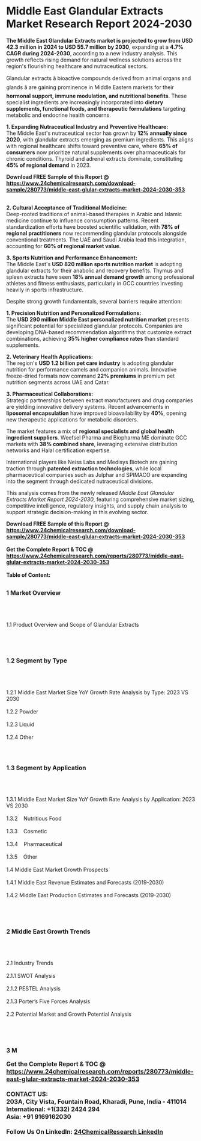 <h1>Middle East Glandular Extracts Market Research Report 2024-2030</h1><p><strong>The Middle East Glandular Extracts market is projected to grow from USD 42.3 million in 2024 to USD 55.7 million by 2030</strong>, expanding at a <strong>4.7% CAGR during 2024-2030</strong>, according to a new industry analysis. This growth reflects rising demand for natural wellness solutions across the region's flourishing healthcare and nutraceutical sectors.</p><p>Glandular extracts â bioactive compounds derived from animal organs and glands â are gaining prominence in Middle Eastern markets for their <strong>hormonal support, immune modulation, and nutritional benefits</strong>. These specialist ingredients are increasingly incorporated into <strong>dietary supplements, functional foods, and therapeutic formulations</strong> targeting metabolic and endocrine health concerns.</p><p><strong>1. Expanding Nutraceutical Industry and Preventive Healthcare:</strong><br>
The Middle East's nutraceutical sector has grown by <strong>12% annually since 2020</strong>, with glandular extracts emerging as premium ingredients. This aligns with regional healthcare shifts toward preventive care, where <strong>65% of consumers</strong> now prioritize natural supplements over pharmaceuticals for chronic conditions. Thyroid and adrenal extracts dominate, constituting <strong>45% of regional demand</strong> in 2023.</p><div><b>Download FREE Sample of this Report @ 
            <a href="https://www.24chemicalresearch.com/download-sample/280773/middle-east-glular-extracts-market-2024-2030-353">
            https://www.24chemicalresearch.com/download-sample/280773/middle-east-glular-extracts-market-2024-2030-353</a></b></div><br><p><strong>2. Cultural Acceptance of Traditional Medicine:</strong><br>
Deep-rooted traditions of animal-based therapies in Arabic and Islamic medicine continue to influence consumption patterns. Recent standardization efforts have boosted scientific validation, with <strong>78% of regional practitioners</strong> now recommending glandular protocols alongside conventional treatments. The UAE and Saudi Arabia lead this integration, accounting for <strong>60% of regional market value</strong>.</p><p><strong>3. Sports Nutrition and Performance Enhancement:</strong><br>
The Middle East's <strong>USD 820 million sports nutrition market</strong> is adopting glandular extracts for their anabolic and recovery benefits. Thymus and spleen extracts have seen <strong>18% annual demand growth</strong> among professional athletes and fitness enthusiasts, particularly in GCC countries investing heavily in sports infrastructure.</p><p>Despite strong growth fundamentals, several barriers require attention:</p><p><strong>1. Precision Nutrition and Personalized Formulations:</strong><br>
The <strong>USD 290 million Middle East personalized nutrition market</strong> presents significant potential for specialized glandular protocols. Companies are developing DNA-based recommendation algorithms that customize extract combinations, achieving <strong>35% higher compliance rates</strong> than standard supplements.</p><p><strong>2. Veterinary Health Applications:</strong><br>
The region's <strong>USD 1.2 billion pet care industry</strong> is adopting glandular nutrition for performance camels and companion animals. Innovative freeze-dried formats now command <strong>22% premiums</strong> in premium pet nutrition segments across UAE and Qatar.</p><p><strong>3. Pharmaceutical Collaborations:</strong><br>
Strategic partnerships between extract manufacturers and drug companies are yielding innovative delivery systems. Recent advancements in <strong>liposomal encapsulation</strong> have improved bioavailability by <strong>40%</strong>, opening new therapeutic applications for metabolic disorders.</p><p>The market features a mix of <strong>regional specialists and global health ingredient suppliers</strong>. Weefsel Pharma and Biopharma ME dominate GCC markets with <strong>38% combined share</strong>, leveraging extensive distribution networks and Halal certification expertise.</p><p>International players like Neiss Labs and Medisys Biotech are gaining traction through <strong>patented extraction technologies</strong>, while local pharmaceutical companies such as Julphar and SPIMACO are expanding into the segment through dedicated nutraceutical divisions.</p><p>This analysis comes from the newly released <em>Middle East Glandular Extracts Market Report 2024-2030</em>, featuring comprehensive market sizing, competitive intelligence, regulatory insights, and supply chain analysis to support strategic decision-making in this evolving sector.</p><div><b>Download FREE Sample of this Report @ 
            <a href="https://www.24chemicalresearch.com/download-sample/280773/middle-east-glular-extracts-market-2024-2030-353">
            https://www.24chemicalresearch.com/download-sample/280773/middle-east-glular-extracts-market-2024-2030-353</a></b></div><br><div><b>Get the Complete Report & TOC @ 
            <a href="https://www.24chemicalresearch.com/reports/280773/middle-east-glular-extracts-market-2024-2030-353">
            https://www.24chemicalresearch.com/reports/280773/middle-east-glular-extracts-market-2024-2030-353</a></b></div><br>
            <b>Table of Content:</b><p><h2><span style="font-size:16px"><strong>1 Market Overview&nbsp;&nbsp; &nbsp;</strong></span></h2><br />
<br />
<p>1.1 Product Overview and Scope of Glandular Extracts&nbsp;</p><br />
<br />
<h2><strong><span style="font-size:16px">1.2 Segment by Type&nbsp;&nbsp; &nbsp;</span></strong></h2><br />
<br />
<p>1.2.1 Middle East Market Size YoY Growth Rate Analysis by Type: 2023 VS 2030&nbsp;&nbsp; &nbsp;<br /><br />
1.2.2 Powder&nbsp;&nbsp; &nbsp;<br /><br />
1.2.3 Liquid<br /><br />
1.2.4 Other<br /><br />
<br />
<h2><span style="font-size:16px"><strong>1.3 Segment by Application&nbsp;&nbsp;</strong></span></h2><br />
<br />
<p>1.3.1 Middle East Market Size YoY Growth Rate Analysis by Application: 2023 VS 2030&nbsp;&nbsp; &nbsp;<br /><br />
1.3.2&nbsp;&nbsp; &nbsp;Nutritious Food<br /><br />
1.3.3&nbsp;&nbsp; &nbsp;Cosmetic<br /><br />
1.3.4&nbsp;&nbsp; &nbsp;Pharmaceutical<br /><br />
1.3.5&nbsp;&nbsp; &nbsp;Other<br /><br />
1.4 Middle East Market Growth Prospects&nbsp;&nbsp; &nbsp;<br /><br />
1.4.1 Middle East Revenue Estimates and Forecasts (2019-2030)&nbsp;&nbsp; &nbsp;<br /><br />
1.4.2 Middle East Production Estimates and Forecasts (2019-2030)&nbsp;&nbsp;</p><br />
<br />
<h2><span style="font-size:16px"><strong>2 Middle East Growth Trends&nbsp;&nbsp; &nbsp;</strong></span></h2><br />
<br />
<p>2.1 Industry Trends&nbsp;&nbsp; &nbsp;<br /><br />
2.1.1 SWOT Analysis&nbsp;&nbsp; &nbsp;<br /><br />
2.1.2 PESTEL Analysis&nbsp;&nbsp; &nbsp;<br /><br />
2.1.3 Porter&rsquo;s Five Forces Analysis&nbsp;&nbsp; &nbsp;<br /><br />
2.2 Potential Market and Growth Potential Analysis&nbsp;&nbsp; &nbsp;</p><br />
<br />
<h2><span style="font-size:16px"><strong>3 M</p><div><b>Get the Complete Report & TOC @ 
            <a href="https://www.24chemicalresearch.com/reports/280773/middle-east-glular-extracts-market-2024-2030-353">
            https://www.24chemicalresearch.com/reports/280773/middle-east-glular-extracts-market-2024-2030-353</a></b></div><br><b>CONTACT US:</b><br>
            203A, City Vista, Fountain Road, Kharadi, Pune, India - 411014<br>
            International: +1(332) 2424 294<br>
            Asia: +91 9169162030 <br><br>
            Follow Us On LinkedIn: <a href="https://www.linkedin.com/company/24chemicalresearch/">24ChemicalResearch LinkedIn</a>